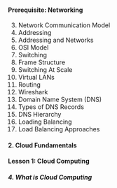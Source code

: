 #### Prerequisite: Networking

3. Network Communication Model
4. Addressing
5. Addressing and Networks
6. OSI Model
7. Switching
8. Frame Structure
9. Switching At Scale
10. Virtual LANs
11. Routing
12. Wireshark
13. Domain Name System (DNS)
14. Types of DNS Records
15. DNS Hierarchy
16. Loading Balancing
17. Load Balancing Approaches

#### 2. Cloud Fundamentals

#### Lesson 1: Cloud Computing

##### 4. What is Cloud Computing
